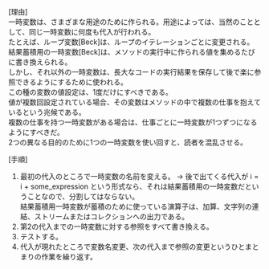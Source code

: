  [理由]  
 一時変数は、さまざまな用途のために作られる。用途によっては、当然のこととして、同じ一時変数に何度も代入が行われる。  
 たとえば、ループ変数[Beck]は、ループのイテレーションごとに変更される。  
 結果蓄積用の一時変数[Beck]は、メソッドの実行中に作られる値を集めるたびに書き換えられる。  
 しかし、それ以外の一時変数は、長大なコードの実行結果を保存して後で楽に参照できるようにするために使われる。  
 この種の変数の値設定は、1度だけにすべきである。  
 値が複数回設定されている場合、その変数はメソッドの中で複数の仕事を抱えているという兆候である。  
 複数の仕事を持つ一時変数がある場合は、仕事ごとに一時変数が1つずつになるようにすべきだ。  
 2つの異なる目的のために1つの一時変数を使い回すと、読者を混乱させる。  

 [手順]  
 1. 最初の代入のところで一時変数の名前を変える。
 -> 後で出てくる代入が i = i + some_expression という形式なら、それは結果蓄積用の一時変数だということなので、分割してはならない。  
    結果蓄積用一時変数が蓄積のために使っている演算子は、加算、文字列の連結、ストリームまたはコレクションへの出力である。  
 2. 第2の代入までの一時変数に対する参照をすべて書き換える。  
 3. テストする。  
 4. 代入が現れたところで変数名変更、次の代入まで参照の変更というひとまとまりの作業を繰り返す。  
